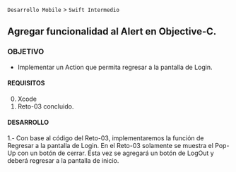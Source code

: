 
`Desarrollo Mobile` > `Swift Intermedio`

## Agregar funcionalidad al Alert en Objective-C.

### OBJETIVO

- Implementar un Action que permita regresar a la pantalla de Login.

#### REQUISITOS

0. Xcode
1. Reto-03 concluido.

#### DESARROLLO

1.- Con base al código del Reto-03, implementaremos la función de Regresar a la pantalla de Login.
En el Reto-03 solamente se muestra el Pop-Up con un botón de cerrar. Esta vez se agregará un botón de LogOut y deberá regresar a la pantalla de inicio.

